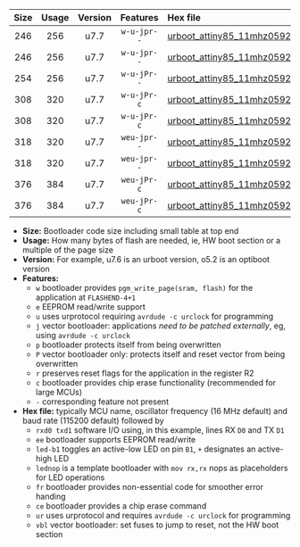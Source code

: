 |Size|Usage|Version|Features|Hex file|
|:-:|:-:|:-:|:-:|:--|
|246|256|u7.7|`w-u-jpr--`|[urboot_attiny85_11mhz0592_460800bps_rxb4_txb3_led+b1_ur_vbl.hex](https://raw.githubusercontent.com/stefanrueger/urboot.hex/main/mcus/attiny85/fcpu_11mhz0592/460800_bps/urboot_attiny85_11mhz0592_460800bps_rxb4_txb3_led+b1_ur_vbl.hex)|
|246|256|u7.7|`w-u-jpr--`|[urboot_attiny85_11mhz0592_460800bps_rxb4_txb3_lednop_ur_vbl.hex](https://raw.githubusercontent.com/stefanrueger/urboot.hex/main/mcus/attiny85/fcpu_11mhz0592/460800_bps/urboot_attiny85_11mhz0592_460800bps_rxb4_txb3_lednop_ur_vbl.hex)|
|254|256|u7.7|`w-u-jPr--`|[urboot_attiny85_11mhz0592_460800bps_rxb4_txb3_ur_vbl.hex](https://raw.githubusercontent.com/stefanrueger/urboot.hex/main/mcus/attiny85/fcpu_11mhz0592/460800_bps/urboot_attiny85_11mhz0592_460800bps_rxb4_txb3_ur_vbl.hex)|
|308|320|u7.7|`w-u-jPr-c`|[urboot_attiny85_11mhz0592_460800bps_rxb4_txb3_led+b1_fr_ce_ur_vbl.hex](https://raw.githubusercontent.com/stefanrueger/urboot.hex/main/mcus/attiny85/fcpu_11mhz0592/460800_bps/urboot_attiny85_11mhz0592_460800bps_rxb4_txb3_led+b1_fr_ce_ur_vbl.hex)|
|308|320|u7.7|`w-u-jPr-c`|[urboot_attiny85_11mhz0592_460800bps_rxb4_txb3_lednop_fr_ce_ur_vbl.hex](https://raw.githubusercontent.com/stefanrueger/urboot.hex/main/mcus/attiny85/fcpu_11mhz0592/460800_bps/urboot_attiny85_11mhz0592_460800bps_rxb4_txb3_lednop_fr_ce_ur_vbl.hex)|
|318|320|u7.7|`weu-jpr--`|[urboot_attiny85_11mhz0592_460800bps_rxb4_txb3_ee_led+b1_ur_vbl.hex](https://raw.githubusercontent.com/stefanrueger/urboot.hex/main/mcus/attiny85/fcpu_11mhz0592/460800_bps/urboot_attiny85_11mhz0592_460800bps_rxb4_txb3_ee_led+b1_ur_vbl.hex)|
|318|320|u7.7|`weu-jpr--`|[urboot_attiny85_11mhz0592_460800bps_rxb4_txb3_ee_lednop_ur_vbl.hex](https://raw.githubusercontent.com/stefanrueger/urboot.hex/main/mcus/attiny85/fcpu_11mhz0592/460800_bps/urboot_attiny85_11mhz0592_460800bps_rxb4_txb3_ee_lednop_ur_vbl.hex)|
|376|384|u7.7|`weu-jPr-c`|[urboot_attiny85_11mhz0592_460800bps_rxb4_txb3_ee_led+b1_fr_ce_ur_vbl.hex](https://raw.githubusercontent.com/stefanrueger/urboot.hex/main/mcus/attiny85/fcpu_11mhz0592/460800_bps/urboot_attiny85_11mhz0592_460800bps_rxb4_txb3_ee_led+b1_fr_ce_ur_vbl.hex)|
|376|384|u7.7|`weu-jPr-c`|[urboot_attiny85_11mhz0592_460800bps_rxb4_txb3_ee_lednop_fr_ce_ur_vbl.hex](https://raw.githubusercontent.com/stefanrueger/urboot.hex/main/mcus/attiny85/fcpu_11mhz0592/460800_bps/urboot_attiny85_11mhz0592_460800bps_rxb4_txb3_ee_lednop_fr_ce_ur_vbl.hex)|

- **Size:** Bootloader code size including small table at top end
- **Usage:** How many bytes of flash are needed, ie, HW boot section or a multiple of the page size
- **Version:** For example, u7.6 is an urboot version, o5.2 is an optiboot version
- **Features:**
  + `w` bootloader provides `pgm_write_page(sram, flash)` for the application at `FLASHEND-4+1`
  + `e` EEPROM read/write support
  + `u` uses urprotocol requiring `avrdude -c urclock` for programming
  + `j` vector bootloader: applications *need to be patched externally*, eg, using `avrdude -c urclock`
  + `p` bootloader protects itself from being overwritten
  + `P` vector bootloader only: protects itself and reset vector from being overwritten
  + `r` preserves reset flags for the application in the register R2
  + `c` bootloader provides chip erase functionality (recommended for large MCUs)
  + `-` corresponding feature not present
- **Hex file:** typically MCU name, oscillator frequency (16 MHz default) and baud rate (115200 default) followed by
  + `rxd0 txd1` software I/O using, in this example, lines RX `D0` and TX `D1`
  + `ee` bootloader supports EEPROM read/write
  + `led-b1` toggles an active-low LED on pin `B1`, `+` designates an active-high LED
  + `lednop` is a template bootloader with `mov rx,rx` nops as placeholders for LED operations
  + `fr` bootloader provides non-essential code for smoother error handing
  + `ce` bootloader provides a chip erase command
  + `ur` uses urprotocol and requires `avrdude -c urclock` for programming
  + `vbl` vector bootloader: set fuses to jump to reset, not the HW boot section
